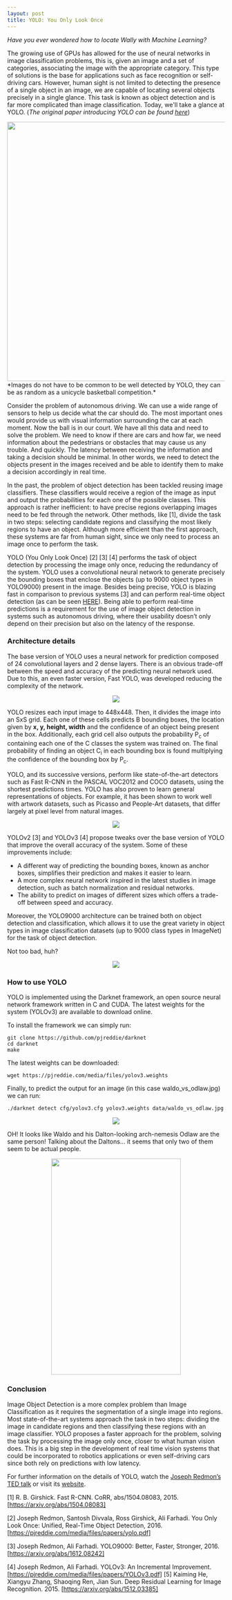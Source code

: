 ```yaml
---
layout: post
title: YOLO: You Only Look Once
---
```

*Have you ever wondered how to locate Wally with Machine Learning?*

The growing use of GPUs has allowed for the use of neural networks in image classification problems, this is, given an image and a set of categories, associating the image with the appropriate category. This type of solutions is the base for applications such as face recognition or self-driving cars. However, human sight is not limited to detecting the presence of a single object in an image, we are capable of locating several objects precisely in a single glance. This task is known as object detection and is far more complicated than image classification. Today, we'll take a glance at YOLO. (*The original paper introducing YOLO can be found [here](https://pjreddie.com/media/files/papers/yolo.pdf)*)

<div align="center"><img src="/images/yolo/unicycle_basketball.jpg" width=600 height=600></div>
*Images do not have to be common to be well detected by YOLO, they can be as random as a unicycle basketball competition.*

Consider the problem of autonomous driving. We can use a wide range of sensors to help us decide what the car should do. The most important ones would provide us with visual information surrounding the car at each moment. Now the ball is in our court. We have all this data and need to solve the problem. We need to know if there are cars and how far, we need information about the pedestrians or obstacles that may cause us any trouble. And quickly. The latency between receiving the information and taking a decision should be minimal. In other words, we need to detect the objects present in the images received and be able to identify them to make a decision accordingly in real time.

In the past, the problem of object detection has been tackled reusing image classifiers. These classifiers would receive a region of the image as input and output the probabilities for each one of the possible classes. This approach is rather inefficient: to have precise regions overlapping images need to be fed through the network. Other methods, like [1], divide the task in two steps: selecting candidate regions and classifying the most likely regions to have an object. Although more efficient than the first approach, these systems are far from human sight, since we only need to process an image once to perform the task.

YOLO (You Only Look Once) [2] [3] [4] performs the task of object detection by processing the image only once, reducing the redundancy of the system. YOLO uses a convolutional neural network to generate precisely the bounding boxes that enclose the objects (up to 9000 object types in YOLO9000) present in the image. Besides being precise, YOLO is blazing fast in comparison to previous systems [3] and can perform real-time object detection (as can be seen [HERE](https://youtu.be/Cgxsv1riJhI?t=3m8s)). Being able to perform real-time predictions is a requirement for the use of image object detection in systems such as autonomous driving, where their usability doesn’t only depend on their precision but also on the latency of the response.

### Architecture details

The base version of YOLO uses a neural network for prediction composed of 24 convolutional layers and 2 dense layers. There is an obvious trade-off between the speed and accuracy of the predicting neural network used. Due to this, an even faster version, Fast YOLO, was developed reducing the complexity of the network.
<div align="center"><img src="/images/yolo/yolo_architecture.jpg"></div>

YOLO resizes each input image to 448x448. Then, it divides the image into an SxS grid. Each one of these cells predicts B bounding boxes, the location given by **x, y, height, width** and the confidence of an object being present in the box. Additionally, each grid cell also outputs the probability P<sub>c</sub> of containing each one of the C classes the system was trained on. The final probability of finding an object C<sub>i</sub> in each bounding box is found multiplying the confidence of the bounding box by P<sub>c</sub>.

YOLO, and its successive versions, perform like state-of-the-art detectors such as Fast R-CNN in the PASCAL VOC2012 and COCO datasets, using the shortest predictions times. YOLO has also proven to learn general representations of objects. For example, it has been shown to work well with artwork datasets, such as Picasso and People-Art datasets, that differ largely at pixel level from natural images.

<div align="center"><img src="/images/yolo/detection_on_art.jpg"></div>

YOLOv2 [3] and YOLOv3 [4] propose tweaks over the base version of YOLO that improve the
overall accuracy of the system. Some of these improvements include:
- A different way of predicting the bounding boxes, known as anchor boxes, simplifies their prediction and makes it easier to learn.
- A more complex neural network inspired in the latest studies in image detection, such as batch normalization and residual networks.
- The ability to predict on images of different sizes which offers a trade-off between speed and accuracy.

Moreover, the YOLO9000 architecture can be trained both on object detection and classification, which allows it to use the great variety in object types in image classification datasets (up to 9000 class types in ImageNet) for the task of object detection.

Not too bad, huh?
<div align="center"><img src="/images/yolo/obama_not_bad.jpg"></div>

### How to use YOLO

YOLO is implemented using the Darknet framework, an open source neural network framework written in C and CUDA. The latest weights for the system (YOLOv3) are available to download online.

To install the framework we can simply run:
```
git clone https://github.com/pjreddie/darknet
cd darknet
make
```

The latest weights can be downloaded:
```
wget https://pjreddie.com/media/files/yolov3.weights
```

Finally, to predict the output for an image (in this case waldo_vs_odlaw.jpg) we can run:
```
./darknet detect cfg/yolov3.cfg yolov3.weights data/waldo_vs_odlaw.jpg
```

<div align="center"><img src="/images/yolo/waldo_vs_odlaw_predictions.jpg"></div>

OH! It looks like Waldo and his Dalton-looking arch-nemesis Odlaw are the same person! Talking about the Daltons… it seems that only two of them seem to be actual people.

<div align="center"><img src="/images/yolo/dalton_brothers_detected.jpg" height=500 width=300></div>

### Conclusion

Image Object Detection is a more complex problem than Image Classification as it requires the segmentation of a single image into regions. Most state-of-the-art systems approach the task in two steps: dividing the image in candidate regions and then classifying these regions with an image classifier. YOLO proposes a faster approach for the problem, solving the task by processing the image only once, closer to what human vision does. This is a big step in the development of real time vision systems that could be incorporated to robotics applications or even self-driving cars since both rely on predictions with low latency.

For further information on the details of YOLO, watch the [Joseph Redmon’s TED talk](https://www.youtube.com/watch?v=Cgxsv1riJhI) or visit its [website](https://pjreddie.com/darknet/yolo/).

[1] R. B. Girshick. Fast R-CNN. CoRR, abs/1504.08083, 2015. [https://arxiv.org/abs/1504.08083]

[2] Joseph Redmon, Santosh Divvala, Ross Girshick, Ali Farhadi. You Only Look Once: Unified, Real-Time Object Detection, 2016. [https://pjreddie.com/media/files/papers/yolo.pdf]

[3] Joseph Redmon, Ali Farhadi. YOLO9000: Better, Faster, Stronger, 2016. [https://arxiv.org/abs/1612.08242]

[4] Joseph Redmon, Ali Farhadi. YOLOv3: An Incremental Improvement. [https://pjreddie.com/media/files/papers/YOLOv3.pdf]
[5] Kaiming He, Xiangyu Zhang, Shaoqing Ren, Jian Sun. Deep Residual Learning for Image Recognition. 2015. [https://arxiv.org/abs/1512.03385]
